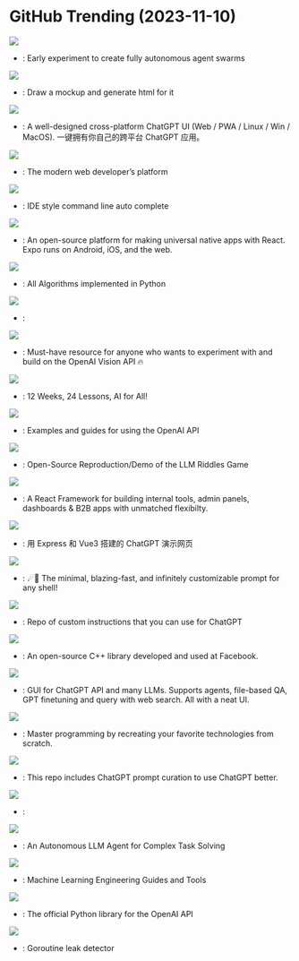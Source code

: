 # GitHub Trending (2023-11-10)

![](https://img.shields.io/badge/Python-New%20191-green?style=flat-square&logo=appveyor)
- [](https://github.comundefined): Early experiment to create fully autonomous agent swarms

![](https://img.shields.io/badge/TypeScript-New%20203-green?style=flat-square&logo=appveyor)
- [](https://github.comundefined): Draw a mockup and generate html for it

![](https://img.shields.io/badge/TypeScript-New%20600-green?style=flat-square&logo=appveyor)
- [](https://github.comundefined): A well-designed cross-platform ChatGPT UI (Web / PWA / Linux / Win / MacOS). 一键拥有你自己的跨平台 ChatGPT 应用。

![](https://img.shields.io/badge/TypeScript-New%20113-green?style=flat-square&logo=appveyor)
- [](https://github.comundefined): The modern web developer’s platform

![](https://img.shields.io/badge/TypeScript-New%202-green?style=flat-square&logo=appveyor)
- [](https://github.comundefined): IDE style command line auto complete

![](https://img.shields.io/badge/TypeScript-New%2027-green?style=flat-square&logo=appveyor)
- [](https://github.comundefined): An open-source platform for making universal native apps with React. Expo runs on Android, iOS, and the web.

![](https://img.shields.io/badge/Python-New%2060-green?style=flat-square&logo=appveyor)
- [](https://github.comundefined): All Algorithms implemented in Python

![](https://img.shields.io/badge/JavaScript-New%20715-green?style=flat-square&logo=appveyor)
- [](https://github.comundefined): 

![](https://img.shields.io/badge/Python-New%20193-green?style=flat-square&logo=appveyor)
- [](https://github.comundefined): Must-have resource for anyone who wants to experiment with and build on the OpenAI Vision API 🔥

![](https://img.shields.io/badge/Jupyter%20Notebook-New%20462-green?style=flat-square&logo=appveyor)
- [](https://github.comundefined): 12 Weeks, 24 Lessons, AI for All!

![](https://img.shields.io/badge/MDX-New%20111-green?style=flat-square&logo=appveyor)
- [](https://github.comundefined): Examples and guides for using the OpenAI API

![](https://img.shields.io/badge/Python-New%2041-green?style=flat-square&logo=appveyor)
- [](https://github.comundefined): Open-Source Reproduction/Demo of the LLM Riddles Game

![](https://img.shields.io/badge/TypeScript-New%2045-green?style=flat-square&logo=appveyor)
- [](https://github.comundefined): A React Framework for building internal tools, admin panels, dashboards & B2B apps with unmatched flexibilty.

![](https://img.shields.io/badge/Vue-New%2038-green?style=flat-square&logo=appveyor)
- [](https://github.comundefined): 用 Express 和 Vue3 搭建的 ChatGPT 演示网页

![](https://img.shields.io/badge/Rust-New%2054-green?style=flat-square&logo=appveyor)
- [](https://github.comundefined): ☄🌌️ The minimal, blazing-fast, and infinitely customizable prompt for any shell!

![](https://img.shields.io/badge/none-New%20128-green?style=flat-square&logo=appveyor)
- [](https://github.comundefined): Repo of custom instructions that you can use for ChatGPT

![](https://img.shields.io/badge/C%2B%2B-New%208-green?style=flat-square&logo=appveyor)
- [](https://github.comundefined): An open-source C++ library developed and used at Facebook.

![](https://img.shields.io/badge/Python-New%2011-green?style=flat-square&logo=appveyor)
- [](https://github.comundefined): GUI for ChatGPT API and many LLMs. Supports agents, file-based QA, GPT finetuning and query with web search. All with a neat UI.

![](https://img.shields.io/badge/none-New%20360-green?style=flat-square&logo=appveyor)
- [](https://github.comundefined): Master programming by recreating your favorite technologies from scratch.

![](https://img.shields.io/badge/HTML-New%20110-green?style=flat-square&logo=appveyor)
- [](https://github.comundefined): This repo includes ChatGPT prompt curation to use ChatGPT better.

![](https://img.shields.io/badge/C%2B%2B-New%20138-green?style=flat-square&logo=appveyor)
- [](https://github.comundefined): 

![](https://img.shields.io/badge/Python-New%2090-green?style=flat-square&logo=appveyor)
- [](https://github.comundefined): An Autonomous LLM Agent for Complex Task Solving

![](https://img.shields.io/badge/Python-New%2080-green?style=flat-square&logo=appveyor)
- [](https://github.comundefined): Machine Learning Engineering Guides and Tools

![](https://img.shields.io/badge/Python-New%20163-green?style=flat-square&logo=appveyor)
- [](https://github.comundefined): The official Python library for the OpenAI API

![](https://img.shields.io/badge/Go-New%2011-green?style=flat-square&logo=appveyor)
- [](https://github.comundefined): Goroutine leak detector

